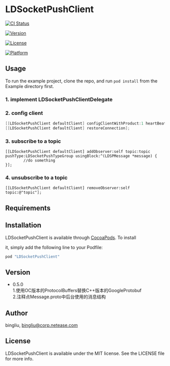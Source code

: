 # LDSocketPushClient

[![CI Status](http://img.shields.io/travis/bingliu/LDSocketPushClient.svg?style=flat)](https://travis-ci.org/bingliu/LDSocketPushClient)

[![Version](https://img.shields.io/cocoapods/v/LDSocketPushClient.svg?style=flat)](http://cocoapods.org/pods/LDSocketPushClient)

[![License](https://img.shields.io/cocoapods/l/LDSocketPushClient.svg?style=flat)](http://cocoapods.org/pods/LDSocketPushClient)

[![Platform](https://img.shields.io/cocoapods/p/LDSocketPushClient.svg?style=flat)](http://cocoapods.org/pods/LDSocketPushClient)

## Usage

To run the example project, clone the repo, and run `pod install` from the Example directory first.

### 1. implement LDSocketPushClientDelegate

### 2. config client

``` objective-c
[[LDSocketPushClient defaultClient] configClientWithProduct:1 heartBeatsInterval:5 delegate:self];
[[LDSocketPushClient defaultClient] restoreConnection];
```

### 3. subscribe to a topic

``` 
[[LDSocketPushClient defaultClient] addObserver:self topic:topic pushType:LDSocketPushTypeGroup usingBlock:^(LDSPMessage *message) {
        //do something
}];
```

### 4. unsubscribe to a topic

``` 
[[LDSocketPushClient defaultClient] removeObserver:self topic:@"topic"];
```

## Requirements

## Installation

LDSocketPushClient is available through [CocoaPods](http://cocoapods.org). To install

it, simply add the following line to your Podfile:

``` ruby
pod "LDSocketPushClient"
```
## Version
* 0.5.0  
  1.使用OC版本的ProtocolBuffers替换C++版本的GoogleProtobuf  
  2.注释点Message.proto中后台使用的消息结构  
  
## Author

bingliu, bingliu@corp.netease.com

## License

LDSocketPushClient is available under the MIT license. See the LICENSE file for more info.

